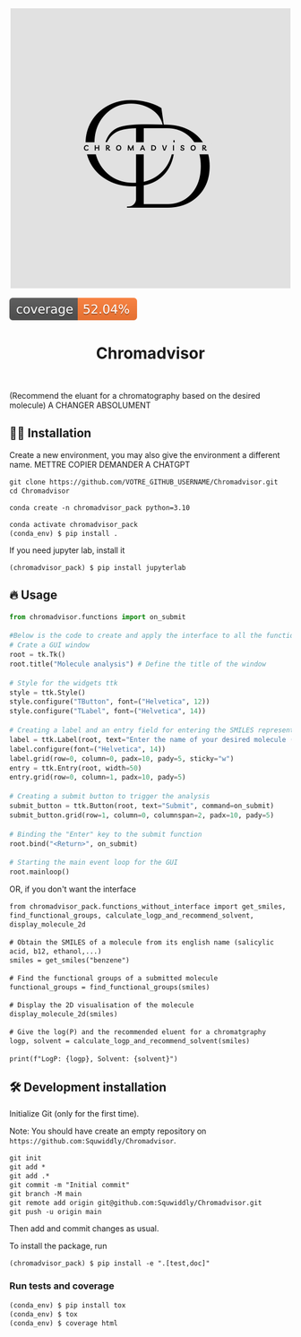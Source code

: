 <div align="center">
  <img src="assets/banner.png" alt="Project Logo">
</div>


![Coverage Status](assets/coverage-badge.svg)

<h1 align="center">
Chromadvisor
</h1>

<br>


(Recommend the eluant for a chromatography based on the desired molecule) A CHANGER ABSOLUMENT 

## 👩‍💻 Installation

Create a new environment, you may also give the environment a different name. METTRE COPIER DEMANDER A CHATGPT
```
git clone https://github.com/VOTRE_GITHUB_USERNAME/Chromadvisor.git
cd Chromadvisor
```

```
conda create -n chromadvisor_pack python=3.10 
```

```
conda activate chromadvisor_pack
(conda_env) $ pip install .
```

If you need jupyter lab, install it 

```
(chromadvisor_pack) $ pip install jupyterlab
```


## 🔥 Usage

```python
from chromadvisor.functions import on_submit

#Below is the code to create and apply the interface to all the functions
# Crate a GUI window
root = tk.Tk()
root.title("Molecule analysis") # Define the title of the window

# Style for the widgets ttk
style = ttk.Style()
style.configure("TButton", font=("Helvetica", 12))
style.configure("TLabel", font=("Helvetica", 14))

# Creating a label and an entry field for entering the SMILES representation
label = ttk.Label(root, text="Enter the name of your desired molecule (in English) :")
label.configure(font=("Helvetica", 14))
label.grid(row=0, column=0, padx=10, pady=5, sticky="w")
entry = ttk.Entry(root, width=50)
entry.grid(row=0, column=1, padx=10, pady=5)

# Creating a submit button to trigger the analysis
submit_button = ttk.Button(root, text="Submit", command=on_submit)
submit_button.grid(row=1, column=0, columnspan=2, padx=10, pady=5)

# Binding the "Enter" key to the submit function
root.bind("<Return>", on_submit)

# Starting the main event loop for the GUI
root.mainloop()
```
OR, if you don't want the interface
```
from chromadvisor_pack.functions_without_interface import get_smiles, find_functional_groups, calculate_logp_and_recommend_solvent, display_molecule_2d

# Obtain the SMILES of a molecule from its english name (salicylic acid, b12, ethanol,...)
smiles = get_smiles("benzene")

# Find the functional groups of a submitted molecule
functional_groups = find_functional_groups(smiles)

# Display the 2D visualisation of the molecule
display_molecule_2d(smiles)

# Give the log(P) and the recommended eluent for a chromatgraphy
logp, solvent = calculate_logp_and_recommend_solvent(smiles)

print(f"LogP: {logp}, Solvent: {solvent}")
```

## 🛠️ Development installation

Initialize Git (only for the first time). 

Note: You should have create an empty repository on `https://github.com:Squwiddly/Chromadvisor`.

```
git init
git add * 
git add .*
git commit -m "Initial commit" 
git branch -M main
git remote add origin git@github.com:Squwiddly/Chromadvisor.git 
git push -u origin main
```

Then add and commit changes as usual. 

To install the package, run

```
(chromadvisor_pack) $ pip install -e ".[test,doc]"
```

### Run tests and coverage

```
(conda_env) $ pip install tox
(conda_env) $ tox
(conda_env) $ coverage html
```


